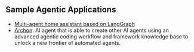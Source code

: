 ## Sample Agentic Applications

- [Multi-agent home assistant based on LangGraph](https://github.com/benjichat/langgraph-home-assistant)
- [Archon](https://github.com/coleam00/Archon): AI agent that is able to create other AI agents using an advanced agentic coding workflow and framework knowledge base to unlock a new frontier of automated agents.